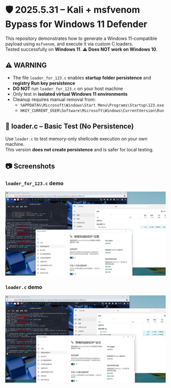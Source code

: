 # 🛡️ 2025.5.31 – Kali + msfvenom Bypass for Windows 11 Defender

This repository demonstrates how to generate a Windows 11-compatible payload using `msfvenom`, and execute it via custom C loaders.  
Tested successfully on **Windows 11**. **⚠️ Does NOT work on Windows 10**.

## ⚠️ WARNING

- The file `loader_for_123.c` enables **startup folder persistence** and **registry Run key persistence**
- **DO NOT** run `loader_for_123.c` on your host machine
- Only test in **isolated virtual Windows 11 environments**
- Cleanup requires manual removal from:
  - `%APPDATA%\Microsoft\Windows\Start Menu\Programs\Startup\123.exe`
  - `HKEY_CURRENT_USER\Software\Microsoft\Windows\CurrentVersion\Run`

## 🧪 loader.c – Basic Test (No Persistence)

Use `loader.c` to test memory-only shellcode execution on your own machine.  
This version **does not create persistence** and is safer for local testing.

## 📷 Screenshots

### `loader_for_123.c` demo
![Loader Structure](../assets/images/loader.png)

### `loader.c` demo
![Example Screenshot](../assets/images/123.png)

